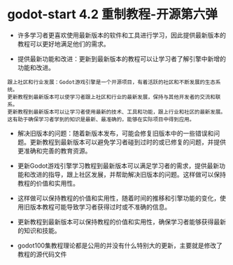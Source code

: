 # godot-start 4.2 重制教程-开源第六弹

- 许多学习者更喜欢使用最新版本的软件和工具进行学习，因此提供最新版本的教程可以更好地满足他们的需求。


- 提供最新功能和改进：更新到最新版本的教程可以让学习者了解引擎中新增的功能和改进。
```
跟上社区和行业发展：Godot游戏引擎是一个开源项目，有着活跃的社区和不断发展的生态系统。
更新教程到最新版本可以使学习者跟上社区和行业的最新发展，保持与其他开发者的交流和联系。
更新教程到最新版本可以让学习者使用最新的技术、工具和功能，跟上行业和社区的最新发展。这有助于确保学习者学到的知识是最新、最准确的，能够在实际项目中得到应用。
```

- 解决旧版本的问题：随着新版本发布，可能会修复旧版本中的一些错误和问题。更新教程到最新版本可以避免学习者碰到过时的或已修复的问题，并提供更准确和完善的教育资源。
- 更新Godot游戏引擎学习教程到最新版本可以满足学习者的需求，提供最新功能和改进的指导，跟上社区发展，并帮助解决旧版本的问题。这样做可以保持教程的价值和实用性。


- 这样做可以保持教程的价值和实用性，随着时间的推移和引擎功能的变化，使用旧版本教程可能导致学习者获得过时或不准确的信息。
- 更新教程到最新版本可以保持教程的价值和实用性，确保学习者能够获得最新的知识和技能。


- godot100集教程理论都是公用的并没有什么特别大的更新，主要就是修改了教程的源代码文件